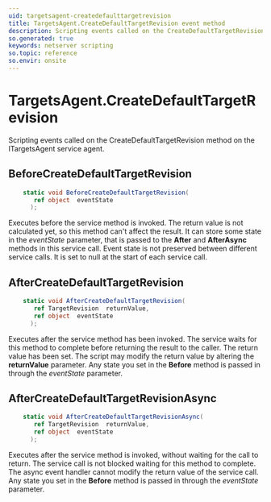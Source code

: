 ```yaml
---
uid: targetsagent-createdefaulttargetrevision
title: TargetsAgent.CreateDefaultTargetRevision event method
description: Scripting events called on the CreateDefaultTargetRevision method on the TargetsAgent service agent.
so.generated: true
keywords: netserver scripting
so.topic: reference
so.envir: onsite
---
```

# TargetsAgent.CreateDefaultTargetRevision

Scripting events called on the <see cref='M:ITargetsAgent.CreateDefaultTargetRevision'>CreateDefaultTargetRevision</see> method on the <see cref='ITargetsAgent'>ITargetsAgent</see>  service agent.

## BeforeCreateDefaultTargetRevision
```cs
    static void BeforeCreateDefaultTargetRevision(
       ref object  eventState
      );
```
Executes before the service method is invoked.
The return value is not calculated yet, so this method can't affect the result.
It can store some state in the *eventState* parameter, that is passed to the **After** and **AfterAsync** methods in this service call.
Event state is not preserved between different service calls. It is set to null at the start of each service call.
## AfterCreateDefaultTargetRevision
```cs
    static void AfterCreateDefaultTargetRevision(
       ref TargetRevision  returnValue,
       ref object  eventState
      );
```
Executes after the service method has been invoked. The service waits for this method to complete before returning the result to the caller.
The return value has been set. The script may modify the return value by altering the **returnValue** parameter.
Any state you set in the **Before** method is passed in through the *eventState* parameter.
## AfterCreateDefaultTargetRevisionAsync
```cs
    static void AfterCreateDefaultTargetRevisionAsync(
       ref TargetRevision  returnValue,
       ref object  eventState
      );
```
Executes after the service method is invoked, without waiting for the call to return.
The service call is not blocked waiting for this method to complete.
The async event handler cannot modify the return value of the service call.
Any state you set in the **Before** method is passed in through the *eventState* parameter.

